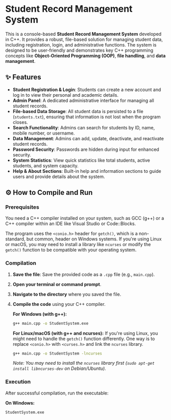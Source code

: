 # Student Record Management System



This is a console-based **Student Record Management System** developed in C++. It provides a robust, file-based solution for managing student data, including registration, login, and administrative functions. The system is designed to be user-friendly and demonstrates key C++ programming concepts like **Object-Oriented Programming (OOP)**, **file handling**, and **data management**.

## ✨ Features

-   **Student Registration & Login**: Students can create a new account and log in to view their personal and academic details.
-   **Admin Panel**: A dedicated administrative interface for managing all student records.
-   **File-based Data Storage**: All student data is persisted to a file (`students.txt`), ensuring that information is not lost when the program closes.
-   **Search Functionality**: Admins can search for students by ID, name, mobile number, or username.
-   **Data Management**: Admins can add, update, deactivate, and reactivate student records.
-   **Password Security**: Passwords are hidden during input for enhanced security.
-   **System Statistics**: View quick statistics like total students, active students, and system capacity.
-   **Help & About Sections**: Built-in help and information sections to guide users and provide details about the system.

## ⚙️ How to Compile and Run

### Prerequisites

You need a C++ compiler installed on your system, such as GCC (g++) or a C++ compiler within an IDE like Visual Studio or Code::Blocks.

The program uses the `<conio.h>` header for `getch()`, which is a non-standard, but common, header on Windows systems. If you're using Linux or macOS, you may need to install a library like `ncurses` or modify the `getch()` function to be compatible with your operating system.

### Compilation

1.  **Save the file**: Save the provided code as a `.cpp` file (e.g., `main.cpp`).
2.  **Open your terminal or command prompt**.
3.  **Navigate to the directory** where you saved the file.
4.  **Compile the code** using your C++ compiler.

    **For Windows (with g++):**
    ```sh
    g++ main.cpp -o StudentSystem.exe
    ```

    **For Linux/macOS (with g++ and ncurses):**
    If you're using Linux, you might need to handle the `getch()` function differently. One way is to replace `<conio.h>` with `<curses.h>` and link the `ncurses` library.
    ```sh
    g++ main.cpp -o StudentSystem -lncurses
    ```
    *Note: You may need to install the `ncurses` library first (`sudo apt-get install libncurses-dev` on Debian/Ubuntu).*

### Execution

After successful compilation, run the executable:

**On Windows:**
```sh
StudentSystem.exe
